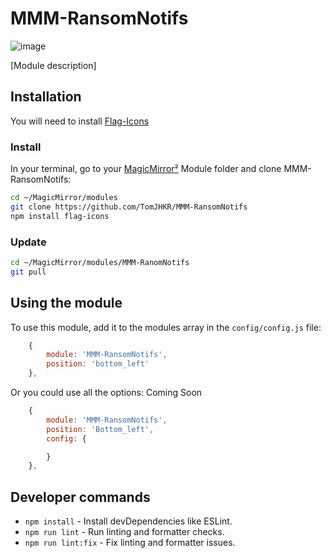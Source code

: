 # MMM-RansomNotifs

![image](https://github.com/user-attachments/assets/00da42cf-60c7-4c6b-852b-c2c13427b445)

[Module description]

## Installation
You will need to install [Flag-Icons](https://www.npmjs.com/package/flag-icons?activeTab=readme)

### Install

In your terminal, go to your [MagicMirror²][mm] Module folder and clone MMM-RansomNotifs:

```bash
cd ~/MagicMirror/modules
git clone https://github.com/TomJHKR/MMM-RansomNotifs
npm install flag-icons
```

### Update

```bash
cd ~/MagicMirror/modules/MMM-RanomNotifs
git pull
```

## Using the module

To use this module, add it to the modules array in the `config/config.js` file:

```js
    {
        module: 'MMM-RansomNotifs',
        position: 'bottom_left'
    },
```

Or you could use all the options:
Coming Soon

```js
    {
        module: 'MMM-RansomNotifs',
        position: 'Bottom_left',
        config: {

        }
    },
```

## Developer commands

- `npm install` - Install devDependencies like ESLint.
- `npm run lint` - Run linting and formatter checks.
- `npm run lint:fix` - Fix linting and formatter issues.

[mm]: https://github.com/MagicMirrorOrg/MagicMirror
